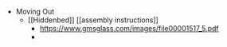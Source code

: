 - Moving Out
	- [[Hiddenbed]] [[assembly instructions]]
		- https://www.gmsglass.com/images/file00001517_5.pdf
		-